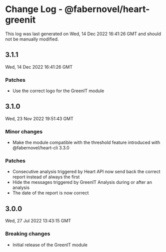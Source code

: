 # Change Log - @fabernovel/heart-greenit

This log was last generated on Wed, 14 Dec 2022 16:41:26 GMT and should not be manually modified.

## 3.1.1
Wed, 14 Dec 2022 16:41:26 GMT

### Patches

- Use the correct logo for the GreenIT module

## 3.1.0
Wed, 23 Nov 2022 19:51:43 GMT

### Minor changes

- Make the module compatible with the threshold feature introduced with @fabernovel/heart-cli 3.3.0

### Patches

- Consecutive analysis triggered by Heart API now send back the correct report instead of always the first
- Hide the messages triggered by GreenIT Analysis during or after an analysis
- The date of the report is now correct

## 3.0.0
Wed, 27 Jul 2022 13:43:15 GMT

### Breaking changes

- Initial release of the GreenIT module

